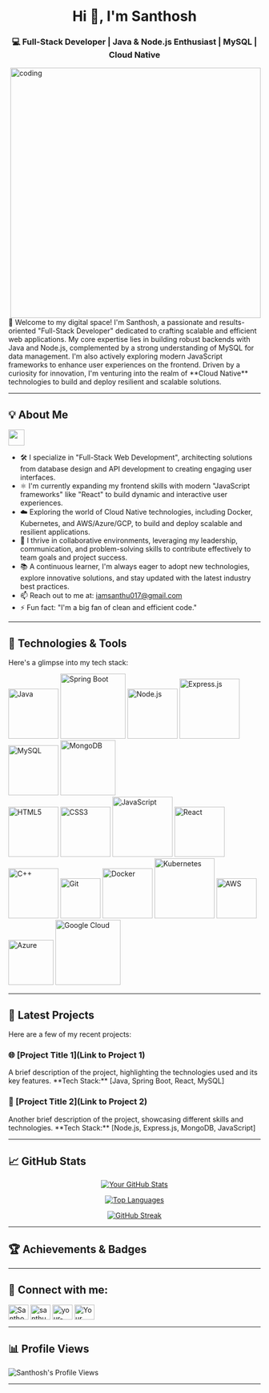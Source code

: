 <h1 align="center">Hi 👋, I'm Santhosh</h1>
<h3 align="center">💻 Full-Stack Developer | Java & Node.js Enthusiast | MySQL | Cloud Native</h3>

<img align="right" alt="coding" width="500" src="https://user-images.githubusercontent.com/74038190/212749447-bfb7e725-6987-49d9-ae85-2015e3e7cc41.gif">

<p align="left">
  👋 Welcome to my digital space! I'm Santhosh, a passionate and results-oriented "Full-Stack Developer" dedicated to crafting scalable and efficient web applications. My core expertise lies in building robust backends with Java and Node.js, complemented by a strong understanding of MySQL for data management. I'm also actively exploring modern JavaScript frameworks to enhance user experiences on the frontend. Driven by a curiosity for innovation, I'm venturing into the realm of **Cloud Native** technologies to build and deploy resilient and scalable solutions.
</p>

---

## 💡 About Me

<img src = "https://media2.giphy.com/media/QssGEmpkyEOhBCb7e1/giphy.gif?cid=ecf05e47a0n3gi1bfqntqmob8g9aid1oyj2wr3ds3mg700bl&rid=giphy.gif" width = 32px>

* 🛠️ I specialize in "Full-Stack Web Development", architecting solutions from database design and API development to creating engaging user interfaces.
* ⚛️ I'm currently expanding my frontend skills with modern "JavaScript frameworks" like "React" to build dynamic and interactive user experiences.
* ☁️ Exploring the world of Cloud Native technologies, including Docker, Kubernetes, and AWS/Azure/GCP, to build and deploy scalable and resilient applications.
* 🚀 I thrive in collaborative environments, leveraging my leadership, communication, and problem-solving skills to contribute effectively to team goals and project success.
* 📚 A continuous learner, I'm always eager to adopt new technologies, explore innovative solutions, and stay updated with the latest industry best practices.
* 📫 Reach out to me at: iamsanthu017@gmail.com
* ⚡ Fun fact:  "I'm a big fan of clean and efficient code."

---

## 🔧 Technologies & Tools

<p align="left">
  Here's a glimpse into my tech stack:
</p>

<p align="left">
  <img src="https://img.shields.io/badge/Java-ED8B00?style=for-the-badge&logo=java&logoColor=white" alt="Java" width="100"/>
  <img src="https://img.shields.io/badge/Spring_Boot-6DB33F?style=for-the-badge&logo=spring-boot&logoColor=white" alt="Spring Boot" width="130"/>
  <img src="https://img.shields.io/badge/Node.js-43853D?style=for-the-badge&logo=node.js&logoColor=white" alt="Node.js" width="100"/>
  <img src="https://img.shields.io/badge/Express.js-000000?style=for-the-badge&logo=express&logoColor=white" alt="Express.js" width="120"/>
  <img src="https://img.shields.io/badge/MySQL-005C84?style=for-the-badge&logo=mysql&logoColor=white" alt="MySQL" width="100"/>
  <img src="https://img.shields.io/badge/MongoDB-47A248?style=for-the-badge&logo=mongodb&logoColor=white" alt="MongoDB" width="110"/>
  <br/>
  <img src="https://img.shields.io/badge/HTML5-E34F26?style=for-the-badge&logo=html5&logoColor=white" alt="HTML5" width="100"/>
  <img src="https://img.shields.io/badge/CSS3-1572B6?style=for-the-badge&logo=css3&logoColor=white" alt="CSS3" width="100"/>
  <img src="https://img.shields.io/badge/JavaScript-F7DF1E?style=for-the-badge&logo=javascript&logoColor=black" alt="JavaScript" width="120"/>
  <img src="https://img.shields.io/badge/React-61DAFB?style=for-the-badge&logo=react&logoColor=black" alt="React" width="100"/>
  <img src="https://img.shields.io/badge/C%2B%2B-00599C?style=for-the-badge&logo=c%2B%2B&logoColor=white" alt="C++" width="100"/>
  <img src="https://img.shields.io/badge/Git-F05032?style=for-the-badge&logo=git&logoColor=white" alt="Git" width="80"/>
  <img src="https://img.shields.io/badge/Docker-2496ED?style=for-the-badge&logo=docker&logoColor=white" alt="Docker" width="100"/>
  <img src="https://img.shields.io/badge/Kubernetes-326CE5?style=for-the-badge&logo=kubernetes&logoColor=white" alt="Kubernetes" width="120"/>
  <img src="https://img.shields.io/badge/AWS-%23FF9900.svg?style=for-the-badge&logo=amazon-aws&logoColor=white" alt="AWS" width="80"/>
  <img src="https://img.shields.io/badge/Azure-%230078D4.svg?style=for-the-badge&logo=microsoft-azure&logoColor=white" alt="Azure" width="90"/>
  <img src="https://img.shields.io/badge/Google_Cloud-%234285F4.svg?style=for-the-badge&logo=google-cloud&logoColor=white" alt="Google Cloud" width="130"/>
</p>

---

## 🔭 Latest Projects

<p align="left">
  Here are a few of my recent projects:
</p>

### 🌐 [Project Title 1](Link to Project 1)
<p align="left">
  A brief description of the project, highlighting the technologies used and its key features.
  **Tech Stack:** [Java, Spring Boot, React, MySQL]
</p>

### 📱 [Project Title 2](Link to Project 2)
<p align="left">
  Another brief description of the project, showcasing different skills and technologies.
  **Tech Stack:** [Node.js, Express.js, MongoDB, JavaScript]
</p>

---

## 📈 GitHub Stats

<p align="center">
  <a href="https://github.com/your-github-username">
    <img src="https://github-readme-stats.vercel.app/api?username=your-github-username&show_icons=true&theme=radical&hide_border=true&count_private=true" alt="Your GitHub Stats" />
  </a>
</p>

<p align="center">
  <a href="https://github.com/your-github-username">
    <img src="https://github-readme-stats.vercel.app/api/top-langs/?username=your-github-username&layout=compact&theme=radical&hide_border=true" alt="Top Languages" />
  </a>
</p>

<p align="center">
  <a href="https://github.com/your-github-username">
    <img src="https://github-readme-streak-stats.herokuapp.com/?user=your-github-username&theme=radical&hide_border=true" alt="GitHub Streak"/>
  </a>
</p>

---

## 🏆 Achievements & Badges

<p align="left">
  </p>

---

## 🔗 Connect with me:

<p align="left">
  <a href="https://www.linkedin.com/in/santhosh-a-s-a518962bb?utm_source=share&utm_campaign=share_via&utm_content=profile&utm_medium=android_app" target="blank"><img align="center" src="https://raw.githubusercontent.com/rahuldkjain/github-profile-readme-generator/master/src/images/icons/Social/linked-in-alt.svg" alt="Santhosh A S on LinkedIn" height="30" width="40" /></a>
  <a href="https://instagram.com/santhu_santhosh17" target="blank"><img align="center" src="https://raw.githubusercontent.com/rahuldkjain/github-profile-readme-generator/master/src/images/icons/Social/instagram.svg" alt="santhu_santhosh17 on Instagram" height="30" width="40" /></a>
  <a href="https://github.com/your-github-username" target="blank"><img align="center" src="https://raw.githubusercontent.com/rahuldkjain/github-profile-readme-generator/master/src/images/icons/Social/github-alt.svg" alt="your-github-username on GitHub" height="30" width="40" /></a>
  <a href="https://twitter.com/your-twitter-handle" target="blank"><img align="center" src="https://raw.githubusercontent.com/rahuldkjain/github-profile-readme-generator/master/src/images/icons/Social/twitter.svg" alt="Your Twitter Handle" height="30" width="40" /></a>
  </p>

---

## 📊 Profile Views

<p align="left">
  <img src="https://komarev.com/ghpvc/?username=your-github-username&label=Profile%20Views&color=0e75b6&style=flat" alt="Santhosh's Profile Views" />
</p>

---
